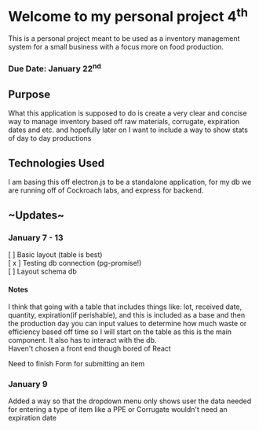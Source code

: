 # Welcome to my personal project 4<sup>th</sup>
This is a personal project meant to be used as a inventory management system for a small business with a focus more on food production.

### Due Date: January 22<sup>nd</sup>

## Purpose
What this application is supposed to do is create a very clear and concise way to manage inventory based off raw materials, corrugate, expiration dates and etc. and hopefully later on I want to include a way to show stats of day to day productions

## Technologies Used
I am basing this off electron.js to be a standalone application, for my db we are running off of Cockroach labs, and express for backend.

## ~Updates~
### January 7 - 13 <br>
[  ] Basic layout (table is best) <br>
[ x ] Testing db connection (pg-promise!) <br>
[  ] Layout schema db

#### Notes
I think that going with a table that includes things like: lot, received date, quantity, expiration(if perishable), and this is included as a base and then the production day you can input values to determine how much waste or efficiency based off time so I will start on the table as this is the main component. It also has to interact with the db.<br> Haven't chosen a front end though bored of React

Need to finish Form for submitting an item

### January 9
Added a way so that the dropdown menu only shows user the data needed for entering a type of item like a PPE or Corrugate wouldn't need an expiration date

